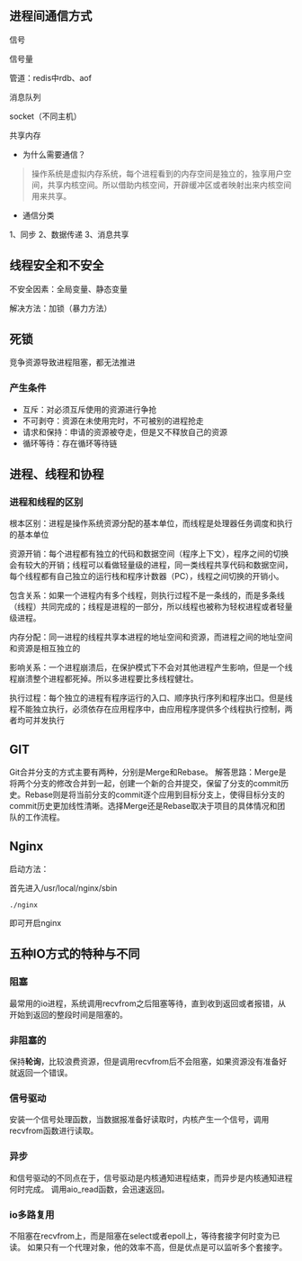 ## 进程间通信方式

信号

信号量

管道：redis中rdb、aof

消息队列

socket（不同主机）

共享内存

- 为什么需要通信？

> 操作系统是虚拟内存系统，每个进程看到的内存空间是独立的，独享用户空间，共享内核空间。所以借助内核空间，开辟缓冲区或者映射出来内核空间用来共享。

- 通信分类

1、同步 2、数据传递 3、消息共享

## 线程安全和不安全

不安全因素：全局变量、静态变量

解决方法：加锁（暴力方法）

## 死锁

竞争资源导致进程阻塞，都无法推进

### 产生条件

- 互斥：对必须互斥使用的资源进行争抢
- 不可剥夺：资源在未使用完时，不可被别的进程抢走
- 请求和保持：申请的资源被夺走，但是又不释放自己的资源
- 循环等待：存在循环等待链

## 进程、线程和协程

### 进程和线程的区别

根本区别：进程是操作系统资源分配的基本单位，而线程是处理器任务调度和执行的基本单位

资源开销：每个进程都有独立的代码和数据空间（程序上下文），程序之间的切换会有较大的开销；线程可以看做轻量级的进程，同一类线程共享代码和数据空间，每个线程都有自己独立的运行栈和程序计数器（PC），线程之间切换的开销小。

包含关系：如果一个进程内有多个线程，则执行过程不是一条线的，而是多条线（线程）共同完成的；线程是进程的一部分，所以线程也被称为轻权进程或者轻量级进程。

内存分配：同一进程的线程共享本进程的地址空间和资源，而进程之间的地址空间和资源是相互独立的

影响关系：一个进程崩溃后，在保护模式下不会对其他进程产生影响，但是一个线程崩溃整个进程都死掉。所以多进程要比多线程健壮。

执行过程：每个独立的进程有程序运行的入口、顺序执行序列和程序出口。但是线程不能独立执行，必须依存在应用程序中，由应用程序提供多个线程执行控制，两者均可并发执行

## GIT

Git合并分支的方式主要有两种，分别是Merge和Rebase。 解答思路：Merge是将两个分支的修改合并到一起，创建一个新的合并提交，保留了分支的commit历史。Rebase则是将当前分支的commit逐个应用到目标分支上，使得目标分支的commit历史更加线性清晰。选择Merge还是Rebase取决于项目的具体情况和团队的工作流程。 

## Nginx

启动方法：

首先进入/usr/local/nginx/sbin

`./nginx`

即可开启nginx

## 五种IO方式的特种与不同
### 阻塞
最常用的io进程，系统调用recvfrom之后阻塞等待，直到收到返回或者报错，从开始到返回的整段时间是阻塞的。
### 非阻塞的
保持**轮询**，比较浪费资源，但是调用recvfrom后不会阻塞，如果资源没有准备好就返回一个错误。
### 信号驱动
安装一个信号处理函数，当数据报准备好读取时，内核产生一个信号，调用recvfrom函数进行读取。
### 异步
和信号驱动的不同点在于，信号驱动是内核通知进程结束，而异步是内核通知进程何时完成。
调用aio_read函数，会迅速返回。
### io多路复用
不阻塞在recvfrom上，而是阻塞在select或者epoll上，等待套接字何时变为已读。
如果只有一个代理对象，他的效率不高，但是优点是可以监听多个套接字。
